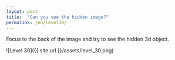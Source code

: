 ```yaml
---
layout: post
title:  "Can you see the hidden image?"
permalink: /en/level30/
---
```

Focus to the back of the image and try to see the hidden 3d object.

![Level 30]({{ site.url }}/assets/level_30.png)